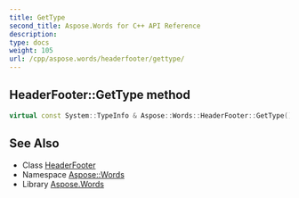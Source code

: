 ```yaml
---
title: GetType
second_title: Aspose.Words for C++ API Reference
description: 
type: docs
weight: 105
url: /cpp/aspose.words/headerfooter/gettype/
---
```

## HeaderFooter::GetType method




```cpp
virtual const System::TypeInfo & Aspose::Words::HeaderFooter::GetType() const override
```

## See Also

* Class [HeaderFooter](../)
* Namespace [Aspose::Words](../../)
* Library [Aspose.Words](../../../)
